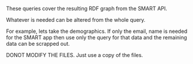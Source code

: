 These queries cover the resulting RDF graph from the SMART API.

Whatever is needed can be altered from the whole query.

For example, lets take the demographics. If only the email, name is needed for the SMART app then use only the query for that data and the remaining data can be scrapped out. 

DONOT MODIFY THE FILES. Just use a copy of the files.